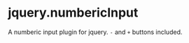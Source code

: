 jquery.numbericInput
====================

A numberic input plugin for jquery. `-` and `+` buttons included.
